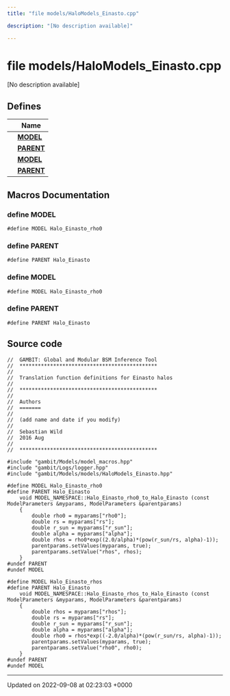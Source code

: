 ```yaml
---
title: "file models/HaloModels_Einasto.cpp"

description: "[No description available]"

---
```


# file models/HaloModels_Einasto.cpp

[No description available]

## Defines

|                | Name           |
| -------------- | -------------- |
|  | **[MODEL](/documentation/code/files/halomodels__einasto_8cpp/#define-model)**  |
|  | **[PARENT](/documentation/code/files/halomodels__einasto_8cpp/#define-parent)**  |
|  | **[MODEL](/documentation/code/files/halomodels__einasto_8cpp/#define-model)**  |
|  | **[PARENT](/documentation/code/files/halomodels__einasto_8cpp/#define-parent)**  |




## Macros Documentation

### define MODEL

```
#define MODEL Halo_Einasto_rho0
```


### define PARENT

```
#define PARENT Halo_Einasto
```


### define MODEL

```
#define MODEL Halo_Einasto_rho0
```


### define PARENT

```
#define PARENT Halo_Einasto
```


## Source code

```
//  GAMBIT: Global and Modular BSM Inference Tool
//  *********************************************
//
//  Translation function definitions for Einasto halos
//
//  *********************************************
//
//  Authors
//  =======
//
//  (add name and date if you modify)
//
//  Sebastian Wild
//  2016 Aug
//
//  *********************************************

#include "gambit/Models/model_macros.hpp"
#include "gambit/Logs/logger.hpp"
#include "gambit/Models/models/HaloModels_Einasto.hpp"

#define MODEL Halo_Einasto_rho0
#define PARENT Halo_Einasto
    void MODEL_NAMESPACE::Halo_Einasto_rho0_to_Halo_Einasto (const ModelParameters &myparams, ModelParameters &parentparams)
    {
        double rho0 = myparams["rho0"];
        double rs = myparams["rs"];
        double r_sun = myparams["r_sun"];
        double alpha = myparams["alpha"];
        double rhos = rho0*exp((2.0/alpha)*(pow(r_sun/rs, alpha)-1));
        parentparams.setValues(myparams, true);
        parentparams.setValue("rhos", rhos);
    }
#undef PARENT
#undef MODEL

#define MODEL Halo_Einasto_rhos
#define PARENT Halo_Einasto
    void MODEL_NAMESPACE::Halo_Einasto_rhos_to_Halo_Einasto (const ModelParameters &myparams, ModelParameters &parentparams)
    {
        double rhos = myparams["rhos"];
        double rs = myparams["rs"];
        double r_sun = myparams["r_sun"];
        double alpha = myparams["alpha"];
        double rho0 = rhos*exp((-2.0/alpha)*(pow(r_sun/rs, alpha)-1));
        parentparams.setValues(myparams, true);
        parentparams.setValue("rho0", rho0);
    }
#undef PARENT
#undef MODEL
```


-------------------------------

Updated on 2022-09-08 at 02:23:03 +0000
